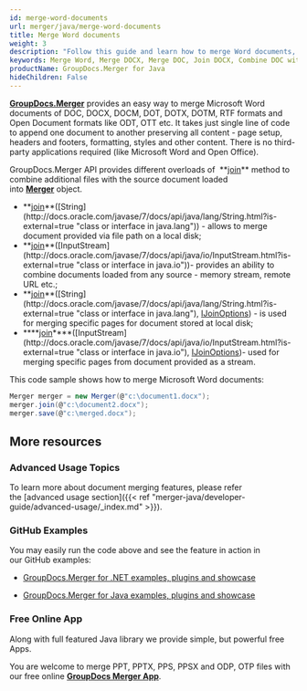 ```yaml
---
id: merge-word-documents
url: merger/java/merge-word-documents
title: Merge Word documents
weight: 3
description: "Follow this guide and learn how to merge Word documents, combine several DOCX or DOC files into one using GroupDocs.Merger for Java."
keywords: Merge Word, Merge DOCX, Merge DOC, Join DOCX, Combine DOC with GroupDocs.Merger for Java
productName: GroupDocs.Merger for Java
hideChildren: False
---
```

**[GroupDocs.Merger](https://products.groupdocs.com/merger/java)** provides an easy way to merge Microsoft Word documents of DOC, DOCX, DOCM, DOT, DOTX, DOTM, RTF formats and Open Document formats like ODT, OTT etc. It takes just single line of code to append one document to another preserving all content - page setup, headers and footers, formatting, styles and other content. There is no third-party applications required (like Microsoft Word and Open Office).   
  
GroupDocs.Merger API provides different overloads of  **[join](https://apireference.groupdocs.com/java/merger/com.groupdocs.merger/Merger#join(java.lang.String))** method to combine additional files with the source document loaded into **[Merger](https://apireference.groupdocs.com/java/merger/com.groupdocs.merger/Merger)** object. 

*   **[join](https://apireference.groupdocs.com/java/merger/com.groupdocs.merger/Merger#join(java.lang.String))**([String](http://docs.oracle.com/javase/7/docs/api/java/lang/String.html?is-external=true "class or interface in java.lang")) - allows to merge document provided via file path on a local disk; 
*   **[join](https://apireference.groupdocs.com/java/merger/com.groupdocs.merger/Merger#join(java.io.InputStream))**([InputStream](http://docs.oracle.com/javase/7/docs/api/java/io/InputStream.html?is-external=true "class or interface in java.io"))\- provides an ability to combine documents loaded from any source - memory stream, remote URL etc.;
*   **[join](https://apireference.groupdocs.com/java/merger/com.groupdocs.merger/Merger#join(java.lang.String,%20com.groupdocs.merger.domain.options.interfaces.IJoinOptions))**([String](http://docs.oracle.com/javase/7/docs/api/java/lang/String.html?is-external=true "class or interface in java.lang"), [IJoinOptions](https://apireference.groupdocs.com/java/merger/com.groupdocs.merger.domain.options.interfaces/IJoinOptions "interface in com.groupdocs.merger.domain.options.interfaces")) \- is used for merging specific pages for document stored at local disk; 
*   ****[join](https://apireference.groupdocs.com/java/merger/com.groupdocs.merger/Merger#join(java.io.InputStream,%20com.groupdocs.merger.domain.options.interfaces.IJoinOptions))****([InputStream](http://docs.oracle.com/javase/7/docs/api/java/io/InputStream.html?is-external=true "class or interface in java.io"), [IJoinOptions](https://apireference.groupdocs.com/java/merger/com.groupdocs.merger.domain.options.interfaces/IJoinOptions "interface in com.groupdocs.merger.domain.options.interfaces"))\- used for merging specific pages from document provided as a stream.

This code sample shows how to merge Microsoft Word documents:

```csharp
Merger merger = new Merger(@"c:\document1.docx"); 
merger.join(@"c:\document2.docx");
merger.save(@"c:\merged.docx");
```

## More resources

### Advanced Usage Topics 

To learn more about document merging features, please refer the [advanced usage section]({{< ref "merger-java/developer-guide/advanced-usage/_index.md" >}}).

### GitHub Examples 

You may easily run the code above and see the feature in action in our GitHub examples:

*   [GroupDocs.Merger for .NET examples, plugins and showcase](https://github.com/groupdocs-merger/GroupDocs.Merger-for-.NET)
    
*   [GroupDocs.Merger for Java examples, plugins and showcase](https://github.com/groupdocs-merger/GroupDocs.Merger-for-Java)
    

### Free Online App 

Along with full featured Java library we provide simple, but powerful free Apps.

You are welcome to merge PPT, PPTX, PPS, PPSX and ODP, OTP files with our free online **[GroupDocs Merger App](https://products.groupdocs.app/merger)**.
